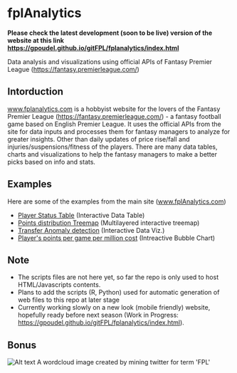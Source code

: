 
# fplAnalytics
**Please check the latest development (soon to be live) version of the website at this link https://gpoudel.github.io/gitFPL/fplanalytics/index.html**

Data analysis and visualizations using official APIs of Fantasy Premier League (https://fantasy.premierleague.com/)


## Intorduction
www.fplanalytics.com is a hobbyist website for the lovers of the Fantasy Premier League (https://fantasy.premierleague.com/) - a fantasy football game based on English Premier League. It uses the official APIs from the site for data inputs and processes them for fantasy managers to analyze for greater insights. Other than daily updates of price rise/fall and injuries/suspensions/fitness of the players. There are many data tables, charts and visualizations to help the fantasy managers to make a better picks based on info and stats.

## Examples
Here are some of the examples from the main site (www.fplAnalytics.com)
* [Player Status Table](https://gpoudel.github.io/gitFPL/fplBoardLive/2016/PlayerStatus.html) (Interactive Data Table)
* [Points distribution Treemap](https://gpoudel.github.io/gitFPL/fplBoardLive/2016/playerPtsTreemap.html) (Multilayered interactive treemap)
* [Transfer Anomaly detection](https://gpoudel.github.io/gitFPL/fplBoardLive/2016/TransferAnomaly.html) (Interactive Data Viz.)
* [Player's points per game per million cost](https://gpoudel.github.io/gitFPL/fplBoardLive/2016/ptsPerGamePerMillViz.html) (Intreactive Bubble Chart)

## Note
* The scripts files are not here yet, so far the repo is only used to host HTML/Javascripts contents.
* Plans to add the scripts (R, Python) used for automatic generation of web files to this repo at later stage
* Currently working slowly on a new look (mobile friendly) website, hopefully ready before next season (Work in Progress: https://gpoudel.github.io/gitFPL/fplanalytics/index.html).

## Bonus
![Alt text](https://gpoudel.github.io/gitFPL/fplBoardLive/2016/fpltwitter.png "A wordcloud image created by mining twitter for term 'FPL'")
A wordcloud image created by mining twitter for term 'FPL' 
